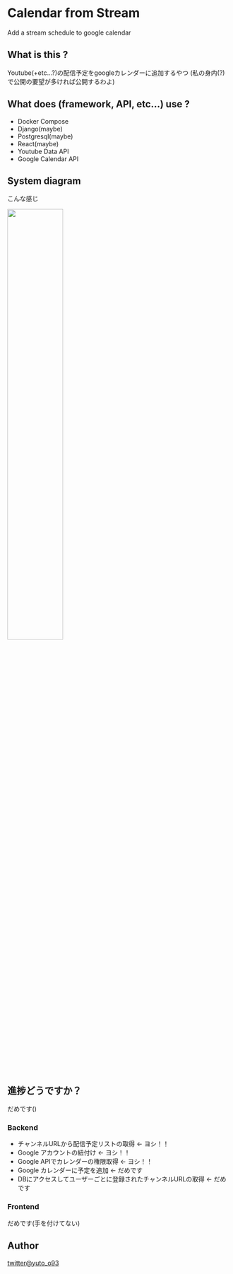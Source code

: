 # Calendar from Stream
Add a stream schedule to google calendar

## What is this ?
Youtube(+etc...?)の配信予定をgoogleカレンダーに追加するやつ
(私の身内(?)で公開の要望が多ければ公開するわよ)

## What does (framework, API, etc...) use ?
 - Docker Compose
 - Django(maybe)
 - Postgresql(maybe)
 - React(maybe)
 - Youtube Data API
 - Google Calendar API

## System diagram
こんな感じ 

<img src="https://user-images.githubusercontent.com/86540016/145006623-f4a4b6c8-c0c2-4682-b5d4-28f70b882cd7.png" width="50%"></img>

## 進捗どうですか？
だめです()

### Backend
 - チャンネルURLから配信予定リストの取得 <- ヨシ！！
 - Google アカウントの紐付け <- ヨシ！！
 - Google APIでカレンダーの権限取得 <- ヨシ！！
 - Google カレンダーに予定を追加 <- だめです
 - DBにアクセスしてユーザーごとに登録されたチャンネルURLの取得 <- だめです

### Frontend
だめです(手を付けてない)

## Author
[twitter@yuto_o93](https://twitter.com/yuto_o93)
